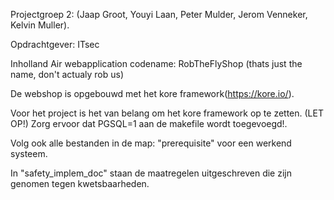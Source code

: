 Projectgroep 2: (Jaap Groot, Youyi Laan, Peter Mulder, Jerom Venneker, Kelvin Muller).

Opdrachtgever: ITsec

Inholland Air webapplication
codename: RobTheFlyShop
(thats just the name, don't actualy rob us)

De webshop is opgebouwd met het kore framework(https://kore.io/).

Voor het project is het van belang om het kore framework op te zetten.
(LET OP!) Zorg ervoor dat PGSQL=1 aan de makefile wordt toegevoegd!. 

Volg ook alle bestanden in de map: "prerequisite" voor een werkend systeem. 

In "safety_implem_doc" staan de maatregelen uitgeschreven die zijn genomen tegen kwetsbaarheden. 



